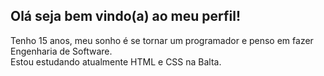 <h2>Olá seja bem vindo(a) ao meu perfil!</h2>
Tenho 15 anos, meu sonho é se tornar um programador e penso em fazer Engenharia de Software. <br>
Estou estudando atualmente HTML e CSS na Balta.
